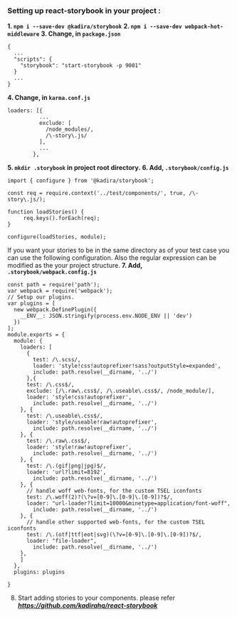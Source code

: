 ### Setting up react-storybook in your project : 

 **1. `npm i --save-dev @kadira/storybook`**
 **2. `npm i --save-dev webpack-hot-middleware`**
 **3. Change, in `package.json`** 
```
{
  ...
  "scripts": {
    "storybook": "start-storybook -p 9001"
  }
  ...
}
```
**4. Change, in `karma.conf.js`**
```
loaders: [{
          ...
          exclude: [
          	/node_modules/,
          	/\-story\.js/
          ],
          ...
        },
```
**5.  `mkdir .storybook` in project root directory.**
**6.  Add, `.storybook/config.js`**
```
import { configure } from '@kadira/storybook';

const req = require.context('../test/components/', true, /\-story\.js/);

function loadStories() {
	 req.keys().forEach(req);
}

configure(loadStories, module);

```
If you want your stories to be in the same directory as of your test case you can use the following configuration. Also the regular expression can be modified as the your project structure. 
**7. Add, `.storybook/webpack.config.js`**
```
const path = require('path');
var webpack = require('webpack');
// Setup our plugins.
var plugins = [
  new webpack.DefinePlugin({
    __ENV__: JSON.stringify(process.env.NODE_ENV || 'dev')
  })
];
module.exports = {
  module: {
    loaders: [
      {
      	test: /\.scss/,
      	loader: 'style!css!autoprefixer!sass?outputStyle=expanded',
        include: path.resolve(__dirname, '../')
      },{
      test: /\.css$/,
      exclude: [/\.raw\.css$/, /\.useable\.css$/, /node_module/],
      loader: 'style!css!autoprefixer',
        include: path.resolve(__dirname, '../')
    }, {
      test: /\.useable\.css$/,
      loader: 'style/useable!raw!autoprefixer',
        include: path.resolve(__dirname, '../')
    }, {
      test: /\.raw\.css$/,
      loader: 'style!raw!autoprefixer',
        include: path.resolve(__dirname, '../')
    }, {
      test: /\.(gif|png|jpg)$/,
      loader: 'url?limit=8192',
        include: path.resolve(__dirname, '../')
    }, {
      // handle woff web-fonts, for the custom TSEL iconfonts
      test: /\.woff(2)?(\?v=[0-9]\.[0-9]\.[0-9])?$/,
      loader: "url-loader?limit=10000&minetype=application/font-woff",
        include: path.resolve(__dirname, '../')
    }, {
      // handle other supported web-fonts, for the custom TSEL iconfonts
      test: /\.(otf|ttf|eot|svg)(\?v=[0-9]\.[0-9]\.[0-9])?$/,
      loader: "file-loader",
        include: path.resolve(__dirname, '../')
    },
    ]
  },
  plugins: plugins

}

```    
8. Start adding stories to your components. please refer ***https://github.com/kadirahq/react-storybook***

